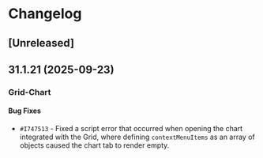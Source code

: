 # Changelog

## [Unreleased]

## 31.1.21 (2025-09-23)

### Grid-Chart

#### Bug Fixes

- `#I747513` - Fixed a script error that occurred when opening the chart integrated with the Grid, where defining `contextMenuItems` as an array of objects caused the chart tab to render empty.